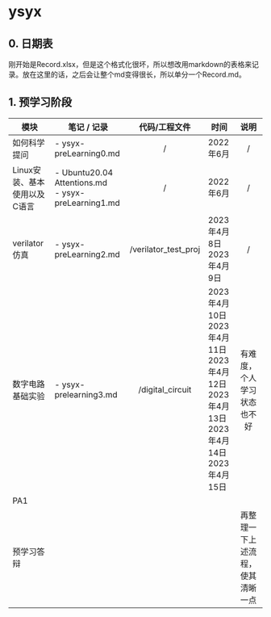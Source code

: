 # ysyx

## 0. 日期表

刚开始是Record.xlsx，但是这个格式化很坏，所以想改用markdown的表格来记录。放在这里的话，之后会让整个md变得很长，所以单分一个Record.md。

## 1. 预学习阶段

| 模块                         | 笔记 / 记录                                             |    代码/工程文件    | 时间                                                                                                         |               说明               |
| ---------------------------- | ------------------------------------------------------- | :------------------: | ------------------------------------------------------------------------------------------------------------ | :------------------------------: |
| 如何科学提问                 | - ysyx-preLearning0.md                                  |          /          | 2022年6月                                                                                                    |                /                |
| Linux安装、基本使用以及C语言 | - Ubuntu20.04 Attentions.md<br />- ysyx-preLearning1.md |          /          | 2022年6月                                                                                                    |                /                |
| verilator仿真                | - ysyx-preLearning2.md                                  | /verilator_test_proj | 2023年4月8日<br />2023年4月9日                                                                               |                /                |
| 数字电路基础实验             | - ysyx-prelearning3.md                                  |   /digital_circuit   | 2023年4月10日<br />2023年4月11日<br />2023年4月12日<br />2023年4月13日<br />2023年4月14日<br />2023年4月15日 |    有难度，个人学习状态也不好    |
| PA1                          |                                                         |                      |                                                                                                              |                                  |
| 预学习答辩                   |                                                         |                      |                                                                                                              | 再整理一下上述流程，使其清晰一点 |
